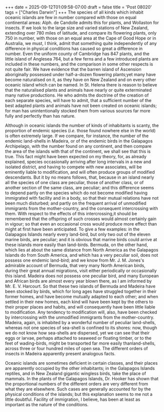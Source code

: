+++
date = 2025-09-12T01:09:58-07:00
draft = false
title = 'Post 08020'
tags = ["Charles Darwin"]
+++
The species of all kinds which inhabit oceanic islands are few in number compared with those on equal continental areas: Alph. de Candolle admits this for plants, and Wollaston for insects. If we look to the large size and varied stations of New Zealand, extending over 780 miles of latitude, and compare its flowering plants, only 750 in number, with those on an equal area at the Cape of Good Hope or in Australia, we must, I think, admit that something quite independently of any difference in physical conditions has caused so great a difference in number. Even the uniform county of Cambridge has 847 plants, and the little island of Anglesea 764, but a few ferns and a few introduced plants are included in these numbers, and the comparison in some other respects is not quite fair. We have evidence that the barren island of Ascension aboriginally possessed under half-a-dozen flowering plants;yet many have become naturalised on it, as they have on New Zealand and on every other oceanic island which can be named. In St. Helena there is reason to believe that the naturalised plants and animals have nearly or quite exterminated many native productions. He who admits the doctrine of the creation of each separate species, will have to admit, that a sufficient number of the best adapted plants and animals have not been created on oceanic islands; for man has unintentionally stocked them from various sources far more fully and perfectly than has nature.

Although in oceanic islands the number of kinds of inhabitants is scanty, the proportion of endemic species (_i.e._ those found nowhere else in the world) is often extremely large. If we compare, for instance, the number of the endemic land-shells in Madeira, or of the endemic birds in the Galapagos Archipelago, with the number found on any continent, and then compare the area of the islands with that of the continent, we shall see that this is true. This fact might have been expected on my theory, for, as already explained, species occasionally arriving after long intervals in a new and isolated district, and having to compete with new associates, will be eminently liable to modification, and will often produce groups of modified descendants. But it by no means follows, that, because in an island nearly all the species of one class are peculiar, those of another class, or of another section of the same class, are peculiar; and this difference seems to depend partly on the species which do not become modified having immigrated with facility and in a body, so that their mutual relations have not been much disturbed; and partly on the frequent arrival of unmodified immigrants from the mother-country, and the consequent intercrossing with them. With respect to the effects of this intercrossing,it should be remembered that the offspring of such crosses would almost certainly gain in vigour; so that even an occasional cross would produce more effect than might at first have been anticipated. To give a few examples: in the Galapagos Islands nearly every land-bird, but only two out of the eleven marine birds, are peculiar; and it is obvious that marine birds could arrive at these islands more easily than land-birds. Bermuda, on the other hand, which lies at about the same distance from North America as the Galapagos Islands do from South America, and which has a very peculiar soil, does not possess one endemic land-bird; and we know from Mr. J. M. Jones's admirable account of Bermuda, that very many North American birds, during their great annual migrations, visit either periodically or occasionally this island. Madeira does not possess one peculiar bird, and many European and African birds are almost every year blown there, as I am informed by Mr. E. V. Harcourt. So that these two islands of Bermuda and Madeira have been stocked by birds, which for long ages have struggled together in their former homes, and have become mutually adapted to each other; and when settled in their new homes, each kind will have been kept by the others to their proper places and habits, and will consequently have been little liable to modification. Any tendency to modification will, also, have been checked by intercrossing with the unmodified immigrants from the mother-country. Madeira, again, is inhabited by a wonderful number of peculiar land-shells, whereas not one species of sea-shell is confined to its shores: now, though we do not know how sea-shells are dispersed, yet we can see that their eggs or larvae, perhaps attached to seaweed or floating timber, or to the feet of wading-birds, might be transported far more easily thanland-shells, across three or four hundred miles of open sea. The different orders of insects in Madeira apparently present analogous facts.

Oceanic islands are sometimes deficient in certain classes, and their places are apparently occupied by the other inhabitants; in the Galapagos Islands reptiles, and in New Zealand gigantic wingless birds, take the place of mammals. In the plants of the Galapagos Islands, Dr. Hooker has shown that the proportional numbers of the different orders are very different from what they are elsewhere. Such cases are generally accounted for by the physical conditions of the islands; but this explanation seems to me not a little doubtful. Facility of immigration, I believe, has been at least as important as the nature of the conditions.

